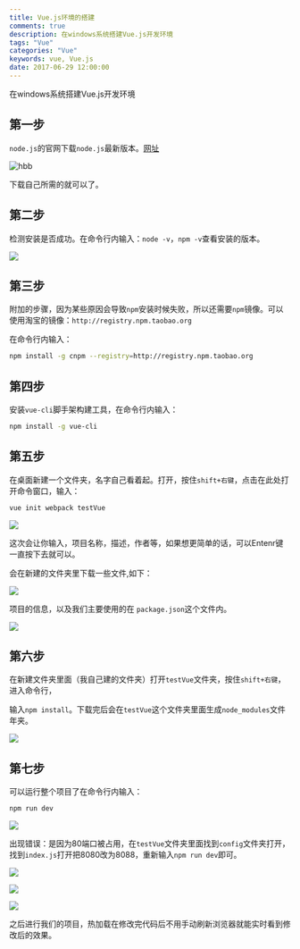 ```yaml
---
title: Vue.js环境的搭建
comments: true
description: 在windows系统搭建Vue.js开发环境
tags: "Vue"
categories: "Vue"
keywords: vue, Vue.js 
date: 2017-06-29 12:00:00
---
```



在windows系统搭建Vue.js开发环境

## 第一步

`node.js`的官网下载`node.js`最新版本。[网址](http://nodejs.cn/)

![](http://www.hbbaly.com/wp-content/uploads/2017/09/v1.png 'hbb')

下载自己所需的就可以了。

## 第二步

检测安装是否成功。在命令行内输入：`node -v`，`npm -v`查看安装的版本。

![](http://www.hbbaly.com/wp-content/uploads/2017/09/v2.png)

## 第三步
附加的步骤，因为某些原因会导致`npm`安装时候失败，所以还需要`npm`镜像。可以使用淘宝的镜像：`http://registry.npm.taobao.org`

在命令行内输入：

```sh
npm install -g cnpm --registry=http://registry.npm.taobao.org
```

## 第四步

安装`vue-cli`脚手架构建工具，在命令行内输入：

```sh
npm install -g vue-cli
```

## 第五步

在桌面新建一个文件夹，名字自己看着起。打开，按住`shift+右键`，点击在此处打开命令窗口，输入：

```sh
vue init webpack testVue
```

![](http://www.hbbaly.com/wp-content/uploads/2017/09/v4.png)

这次会让你输入，项目名称，描述，作者等，如果想更简单的话，可以Entenr键一直按下去就可以。

会在新建的文件夹里下载一些文件,如下：

![](http://www.hbbaly.com/wp-content/uploads/2017/09/v5.png)

项目的信息，以及我们主要使用的在 `package.json`这个文件内。

![](http://www.hbbaly.com/wp-content/uploads/2017/09/v6.png)

## 第六步
在新建文件夹里面（我自己建的文件夹）打开`testVue`文件夹，按住`shift+右键`，进入命令行，

输入`npm install`。下载完后会在`testVue`这个文件夹里面生成`node_modules`文件年夹。

![](http://www.hbbaly.com/wp-content/uploads/2017/09/v7.png)

## 第七步
可以运行整个项目了在命令行内输入：

```sh
npm run dev
```

![](http://www.hbbaly.com/wp-content/uploads/2017/09/v8.png)

出现错误：是因为80端口被占用，在`testVue`文件夹里面找到`config`文件夹打开，找到`index.js`打开把8080改为8088，重新输入`npm run dev`即可。

![](http://www.hbbaly.com/wp-content/uploads/2017/09/v10.png)

![](http://www.hbbaly.com/wp-content/uploads/2017/09/v12.png)

![](http://www.hbbaly.com/wp-content/uploads/2017/09/v11.png)

之后进行我们的项目，热加载在修改完代码后不用手动刷新浏览器就能实时看到修改后的效果。

